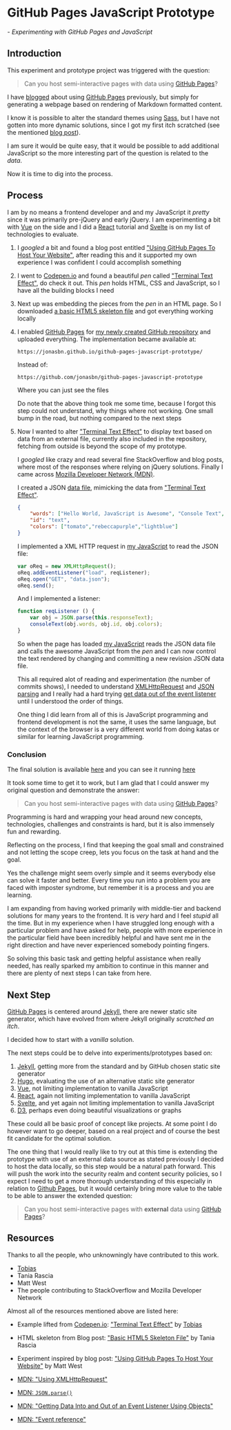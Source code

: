 
# GitHub Pages JavaScript Prototype

_- Experimenting with GitHub Pages and JavaScript_

## Introduction

This experiment and prototype project was triggered with the question:

> Can you host semi-interactive pages with data using [GitHub Pages][github_pages]?

I have [blogged][last_mover] about using [GitHub Pages][github_pages] previously, but simply for generating a webpage based on rendering of Markdown formatted content.

I know it is possible to alter the standard themes using [Sass], but I have not gotten into more dynamic solutions, since I got my first itch scratched (see the mentioned [blog post][last_mover]).

I am sure it would be quite easy, that it would be possible to add additional JavaScript so the more interesting part of the question is related to the _data_.

Now it is time to dig into the process.

## Process

I am by no means a frontend developer and and my JavaScript it _pretty_ since it was primarily pre-jQuery and early jQuery. I am experimenting a bit with [Vue] on the side and I did a [React] tutorial and [Svelte] is on my list of technologies to evaluate.

1. I _googled_  a bit and found a blog post entitled ["Using GitHub Pages To Host Your Website"][treehouse_blog], after reading this and it supported my own experience I was confident I could accomplish something

2. I went to [Codepen.io] and found a beautiful _pen_ called ["Terminal Text Effect"][terminal_text_effect], do check it out. This _pen_ holds HTML, CSS and JavaScript, so I have all the building blocks I need

3. Next up was embedding the pieces from the _pen_ in an HTML page. So I downloaded [a basic HTML5 skeleton file][basic_html5_skeleton_file] and got everything working locally

4. I enabled [GitHub Pages][github_pages] for [my newly created GitHub repository][github-pages-javascript-prototype] and uploaded everything. The implementation became available at:

    `https://jonasbn.github.io/github-pages-javascript-prototype/`

    Instead of:

    `https://github.com/jonasbn/github-pages-javascript-prototype`

    Where you can just see the files

    Do note that the above thing took me some time, because I forgot this step could not understand, why things where not working. One small bump in the road, but nothing compared to the next steps

5. Now I wanted to alter ["Terminal Text Effect"][terminal_text_effect] to display text based on data from an external file, currently also included in the repository, fetching from outside is beyond the scope of my prototype.

    I _googled_ like crazy and read several fine StackOverflow and blog posts, where most of the responses where relying on jQuery solutions. Finally I came across [Mozilla Developer Network (MDN)][MDN].

    I created a JSON [data file](https://github.com/jonasbn/github-pages-javascript-prototype/blob/master/data.json
), mimicking the data from ["Terminal Text Effect"][terminal_text_effect].

    ```JSON
    {
        "words": ["Hello World, JavaScript is Awesome", "Console Text", "Made with Love."],
        "id": "text",
        "colors": ["tomato","rebeccapurple","lightblue"]
    }
    ```

    I implemented a XML HTTP request in [my JavaScript](https://github.com/jonasbn/github-pages-javascript-prototype/blob/master/experiment.js) to read the JSON file:

    ```javascript
    var oReq = new XMLHttpRequest();
    oReq.addEventListener("load", reqListener);
    oReq.open("GET", "data.json");
    oReq.send();
    ```

    And I implemented a listener:

    ```javascript
    function reqListener () {
        var obj = JSON.parse(this.responseText);
        consoleText(obj.words, obj.id, obj.colors);
    }
    ```

    So when the page has loaded [my JavaScript](https://github.com/jonasbn/github-pages-javascript-prototype/blob/master/experiment.js) reads the JSON data file and calls the awesome JavaScript from the _pen_ and I can now control the text rendered by changing and committing a new revision JSON data file.

    This all required alot of reading and experimentation (the number of commits shows), I needed to understand [XMLHttpRequest][mdn_xhr] and [JSON parsing][mdn_json_parse] and I really had a hard trying [get data out of the event listener][mdn_event_listener_data_out] until I understood the order of things.

    One thing I did learn from all of this is JavaScript programming and frontend development is not the same, it uses the same language, but the context of the browser is a very different world from doing katas or similar for learning JavaScript programming.

### Conclusion

The final solution is available [here](https://github.com/jonasbn/github-pages-javascript-prototype) and you can see it running [here](https://jonasbn.github.io/github-pages-javascript-prototype)

It took some time to get it to work, but I am glad that I could answer my original question and demonstrate the answer:

> Can you host semi-interactive pages with data using [GitHub Pages][github_pages]?

Programming is hard and wrapping your head around new concepts, technologies, challenges and constraints is hard, but it is also immensely fun and rewarding.

Reflecting on the process, I find that keeping the goal small and constrained and not letting the scope creep, lets you focus on the task at hand and the goal.

Yes the challenge might seem overly simple and it seems everybody else can solve it faster and better. Every time you run into a problem you are faced with imposter syndrome, but remember it is a process and you are learning.

I am expanding from having worked primarily with middle-tier and backend solutions for many years to the frontend. It is _very_ hard and I feel _stupid_ all the time. But in my experience when I have struggled long enough with a particular problem and have asked for help, people with more experience in the particular field have been incredibly helpful and have sent me in the right direction and have never experienced somebody pointing fingers.

So solving this basic task and getting helpful assistance when really needed, has really sparked my ambition to continue in this manner and there are plenty of next steps I can take from here.

## Next Step

[GitHub Pages][github_pages] is centered around [Jekyll](https://jekyllrb.com/), there are newer static site generator, which have evolved from where Jekyll originally _scratched an itch_.

I decided how to start with a _vanilla_ solution.

The next steps could be to delve into experiments/prototypes based on:

1. [Jekyll], getting more from the standard and by GitHub chosen static site generator
1. [Hugo], evaluating the use of an alternative static site generator
1. [Vue], not limiting implementation to vanilla JavaScript
1. [React], again not limiting implementation to vanilla JavaScript
1. [Svelte], and yet again not limiting implementation to vanilla JavaScript
1. [D3], perhaps even doing beautiful visualizations or graphs

These could all be basic proof of concept like projects. At some point I do however want to go deeper, based on a real project and of course the best fit candidate for the optimal solution.

The one thing that I would really like to try out at this time is extending the prototype with use of an external data source as stated previously I decided to host the data locally, so this step would be a natural path forward. This will push the work into the security realm and content security policies, so I expect I need to get a more thorough understanding of this especially in relation to [Github Pages][github_pages], but it would certainly bring more value to the table to be able to answer the extended question:

> Can you host semi-interactive pages with **external** data using [GitHub Pages][github_pages]?

## Resources

Thanks to all the people, who unknowningly have contributed to this work.

- [Tobias](https://codepen.io/Tbgse)
- Tania Rascia
- Matt West
- The people contributing to StackOverflow and Mozilla Developer Network

Almost all of the resources mentioned above are listed here:

- Example lifted from [Codepen.io]: ["Terminal Text Effect"][terminal_text_effect] by [Tobias](https://codepen.io/Tbgse)
- HTML skeleton from Blog post: ["Basic HTML5 Skeleton File"][basic_html5_skeleton_file] by Tania Rascia
- Experiment inspired by blog post: ["Using GitHub Pages To Host Your Website"][treehouse_blog] by Matt West

- [MDN: "Using XMLHttpRequest"][mdn_xhr]
- [MDN: `JSON.parse()`][mdn_json_parse]
- [MDN: "Getting Data Into and Out of an Event Listener Using Objects"](https://developer.mozilla.org/en-US/docs/Web/API/EventTarget/addEventListener)
- [MDN: "Event reference"](https://developer.mozilla.org/en-US/docs/Web/Events)

[Codepen.io]: https://codepen.io/
[Hugo]: https://gohugo.io/
[Jekyll]: https://jekyllrb.com/
[Vue]: https://vuejs.org/
[React]: https://reactjs.org/
[Svelte]: https://svelte.dev/
[github_pages]: https://pages.github.com/
[Sass]: https://sass-lang.com/
[last_mover]: https://lastmover.wordpress.com/2017/01/01/github-pages/
[D3]: https://d3js.org/
[terminal_text_effect]: https://codepen.io/Tbgse/pen/dYaJyJ?editors=1000#0
[basic_html5_skeleton_file]: https://www.taniarascia.com/basic-html5-file/
[github-pages-javascript-prototype]: https://github.com/jonasbn/github-pages-javascript-prototype
[MDN]: https://developer.mozilla.org/en-US/
[treehouse_blog]: https://blog.teamtreehouse.com/using-github-pages-to-host-your-website
[mdn_xhr]: https://developer.mozilla.org/en-US/docs/Web/API/XMLHttpRequest/Using_XMLHttpRequest
[mdn_json_parse]: https://developer.mozilla.org/en-US/docs/Web/JavaScript/Reference/Global_Objects/JSON/parse
[mdn_event_listener_data_out]: https://developer.mozilla.org/en-US/docs/Web/API/EventTarget/addEventListener
